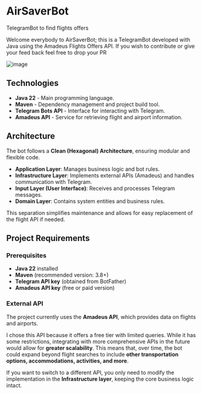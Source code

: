 # AirSaverBot
TelegramBot to find flights offers

Welcome everybody to AirSaverBot; this is a TelegramBot developed with Java using the Amadeus Flights Offers API. If you wish to contribute or give your feed back feel free to drop your PR

![image](https://github.com/user-attachments/assets/4b4eb783-90b1-477e-a3cf-5677f30ba4c7)

## Technologies

- **Java 22** - Main programming language.
- **Maven** - Dependency management and project build tool.
- **Telegram Bots API** - Interface for interacting with Telegram.
- **Amadeus API** - Service for retrieving flight and airport information.  

## Architecture

The bot follows a **Clean (Hexagonal) Architecture**, ensuring modular and flexible code.

- **Application Layer**: Manages business logic and bot rules.
- **Infrastructure Layer**: Implements external APIs (Amadeus) and handles communication with Telegram.
- **Input Layer (User Interface)**: Receives and processes Telegram messages.
- **Domain Layer**: Contains system entities and business rules.

This separation simplifies maintenance and allows for easy replacement of the flight API if needed.

## Project Requirements

### Prerequisites
- **Java 22** installed
- **Maven** (recommended version: 3.8+)
- **Telegram API key** (obtained from BotFather)
- **Amadeus API key** (free or paid version)

### External API
The project currently uses the **Amadeus API**, which provides data on flights and airports.

I chose this API because it offers a free tier with limited queries. While it has some restrictions, integrating with more comprehensive APIs in the future would allow for **greater scalability**. This means that, over time, the bot could expand beyond flight searches to include **other transportation options, accommodations, activities, and more**.

If you want to switch to a different API, you only need to modify the implementation in the **Infrastructure layer**, keeping the core business logic intact.
